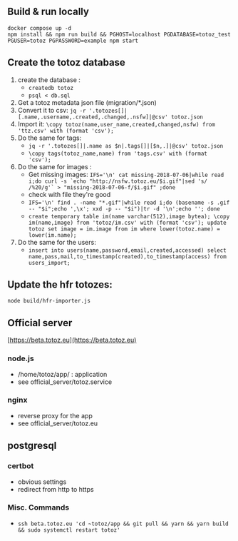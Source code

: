 ## Build & run locally

```
docker compose up -d
npm install && npm run build && PGHOST=localhost PGDATABASE=totoz_test PGUSER=totoz PGPASSWORD=example npm start
```

## Create the totoz database

1. create the database :
   - `createdb totoz`
   - `psql < db.sql`
1. Get a totoz metadata json file (migration/\*.json)
1. Convert it to csv: `jq -r '.totozes[]|[.name,.username,.created,.changed,.nsfw]|@csv' totoz.json`
1. Import it: `\copy totoz(name,user_name,created,changed,nsfw) from 'ttz.csv' with (format 'csv');`
1. Do the same for tags:
   - `jq -r '.totozes[]|.name as $n|.tags[]|[$n,.]|@csv' totoz.json`
   - `\copy tags(totoz_name,name) from 'tags.csv' with (format 'csv');`
1. Do the same for images :
   - Get missing images: `` IFS='\n' cat missing-2018-07-06|while read i;do curl -s `echo "http://nsfw.totoz.eu/$i.gif"|sed 's/ /%20/g'` > "missing-2018-07-06-f/$i.gif" ;done ``
   - check with file they're good
   - `IFS='\n' find . -name "*.gif"|while read i;do (basename -s .gif -- "$i";echo ',\x'; xxd -p -- "$i")|tr -d '\n';echo ''; done`
   - `create temporary table im(name varchar(512),image bytea); \copy im(name,image) from 'totoz/im.csv' with (format 'csv'); update totoz set image = im.image from im where lower(totoz.name) = lower(im.name);`
1. Do the same for the users:
   - `insert into users(name,password,email,created,accessed) select name,pass,mail,to_timestamp(created),to_timestamp(access) from users_import;`

## Update the hfr totozes:

    node build/hfr-importer.js

## Official server

[https://beta.totoz.eu](https://beta.totoz.eu)

### node.js

- /home/totoz/app/ : application
- see official_server/totoz.service

### nginx

- reverse proxy for the app
- see official_server/totoz.eu

## postgresql

### certbot

- obvious settings
- redirect from http to https

### Misc. Commands

- `ssh beta.totoz.eu 'cd ~totoz/app && git pull && yarn && yarn build && sudo systemctl restart totoz'`
